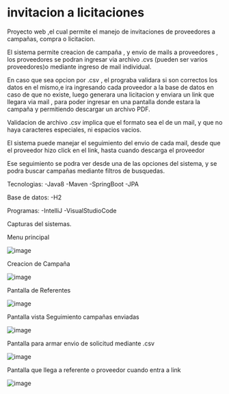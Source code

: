 # invitacion a licitaciones

Proyecto web ,el cual permite el manejo de invitaciones de proveedores a campañas, compra o licitacion.

El sistema permite creacion de campaña , y envio de mails a proveedores , los proveedores se podran ingresar via archivo .cvs (pueden ser varios proveedores)o mediante ingreso de mail individual.

En caso que sea opcion por .csv , el prograba validara si son correctos los datos en el mismo,e ira ingresando cada proveedor a la base de datos en caso de que no existe, luego
generara una licitacion y enviara un link que llegara via mail , para poder ingresar en una pantalla donde estara la campaña y permitiendo descargar un archivo PDF.

Validacion de archivo .csv implica que el formato sea el de un mail, y que no haya caracteres especiales, ni espacios vacios.

El sistema puede manejar el seguimiento del envio de cada mail, desde que el proveedor hizo click en el link, hasta cuando descarga el proveedor

Ese seguimiento se podra ver desde una de las opciones del sistema, y se podra buscar campañas mediante filtros de busquedas.


Tecnologias:
-Java8
-Maven
-SpringBoot
-JPA

Base de datos:
-H2

Programas:
-IntelliJ
-VisualStudioCode

Capturas del sistemas.

Menu principal

![image](https://user-images.githubusercontent.com/63264380/141693983-06359e01-ce7f-475f-a71b-2bd353a7acd4.png)

Creacion de Campaña

![image](https://user-images.githubusercontent.com/63264380/141693686-722a64be-a256-4902-872e-be94aef2b162.png)


Pantalla de Referentes

![image](https://user-images.githubusercontent.com/63264380/141693699-2e7d96a2-a4bb-4534-8e33-7c2a17d46091.png)


Pantalla vista Seguimiento campañas enviadas

![image](https://user-images.githubusercontent.com/63264380/141693735-03129b6b-9bcb-43eb-8e26-7f3b29045af9.png)

Pantalla para armar envio de solicitud mediante .csv

![image](https://user-images.githubusercontent.com/63264380/141693773-063abd19-0b1e-4556-90cd-4b536ff3fe35.png)

Pantalla que llega a referente o proveedor cuando entra a link

![image](https://user-images.githubusercontent.com/63264380/141694011-28f139a5-dafa-4dbc-a32d-4113dbe77c01.png)


